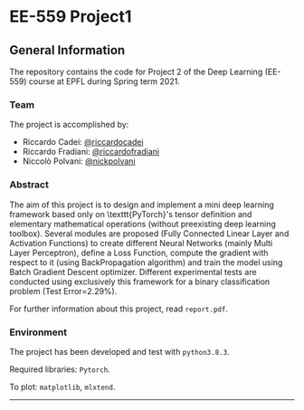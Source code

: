 # EE-559 Project1

## General Information

The repository contains the code for Project 2 of the Deep Learning (EE-559) course at EPFL during Spring term 2021. 

### Team
The project is accomplished by:
- Riccardo Cadei: [@riccardocadei](https://github.com/riccardocadei)
- Riccardo Fradiani: [@riccardofradiani](https://github.com/riccardofradiani)
- Niccolò Polvani: [@nickpolvani](https://github.com/nickpolvani)

### Abstract
The aim of this project is to design and implement a mini deep learning framework based only on \texttt{PyTorch}'s tensor definition and elementary mathematical operations (without preexisting deep learning toolbox). Several modules are proposed (Fully Connected Linear Layer and Activation Functions) to create different Neural Networks (mainly Multi Layer Perceptron), define a Loss Function, compute the gradient with respect to it (using BackPropagation algorithm) and train the model using Batch Gradient Descent optimizer. Different experimental tests are conducted using exclusively this framework for a binary classification problem (Test Error=2.29%).

For further information about this project, read `report.pdf`.

### Environment
The project has been developed and test with `python3.8.3`.

Required libraries: `Pytorch`.

To plot: `matplotlib`, `mlxtend`.

* * *
